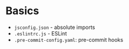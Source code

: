 # Basics

- `jsconfig.json` -  absolute imports
- `.eslintrc.js` - ESLint
- `.pre-commit-config.yaml`: pre-commit hooks
